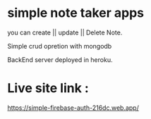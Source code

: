 # simple note taker apps
you can create || update || Delete Note.

Simple crud opretion with mongodb

BackEnd server deployed in heroku.

# Live site link :
https://simple-firebase-auth-216dc.web.app/